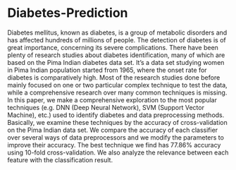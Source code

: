 # Diabetes-Prediction
Diabetes mellitus, known as diabetes, is a group of metabolic disorders and has affected hundreds of millions of people. The detection of diabetes is of great importance, concerning its severe complications. There have been plenty of research studies about diabetes identification, many of which are based on the Pima Indian diabetes data set. It’s a data set studying women in Pima Indian population started from 1965, where the onset rate for diabetes is comparatively high. Most of the research studies done before mainly focused on one or two particular complex technique to test the data, while a comprehensive research over many common techniques is missing. In this paper, we make a comprehensive exploration to the most popular techniques (e.g. DNN (Deep Neural Network), SVM (Support Vector Machine), etc.) used to identify diabetes and data preprocessing methods. Basically, we examine these techniques by the accuracy of cross-validation on the Pima Indian data set. We compare the accuracy of each classifier over several ways of data preprocessors and we modify the parameters to improve their accuracy. The best technique we find has 77.86% accuracy using 10-fold cross-validation. We also analyze the relevance between each feature with the classification result.
